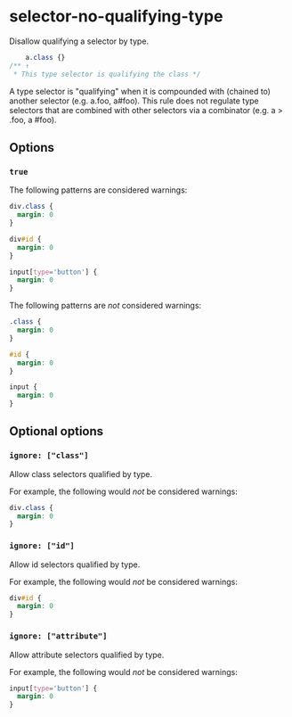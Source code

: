# selector-no-qualifying-type

Disallow qualifying a selector by type.

```css
    a.class {}
/** ↑
 * This type selector is qualifying the class */
```

A type selector is "qualifying" when it is compounded with (chained to) another selector (e.g. a.foo, a#foo). This rule does not regulate type selectors that are combined with other selectors via a combinator (e.g. a > .foo, a #foo).

## Options

### `true`

The following patterns are considered warnings:

```css
div.class {
  margin: 0
}
```

```css
div#id {
  margin: 0
}
```

```css
input[type='button'] {
  margin: 0
}
```

The following patterns are *not* considered warnings:

```css
.class {
  margin: 0
}
```

```css
#id {
  margin: 0
}
```

```css
input {
  margin: 0
}
```

## Optional options

### `ignore: ["class"]`

Allow class selectors qualified by type.

For example, the following would *not* be considered warnings:

```css
div.class {
  margin: 0
}
```

### `ignore: ["id"]`

Allow id selectors qualified by type.

For example, the following would *not* be considered warnings:

```css
div#id {
  margin: 0
}
```

### `ignore: ["attribute"]`

Allow attribute selectors qualified by type.

For example, the following would *not* be considered warnings:

```css
input[type='button'] {
  margin: 0
}
```
